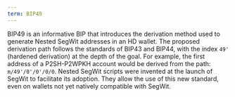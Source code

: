 ```yaml
---
term: BIP49
---
```


BIP49 is an informative BIP that introduces the derivation method used to generate Nested SegWit addresses in an HD wallet. The proposed derivation path follows the standards of BIP43 and BIP44, with the index `49'` (hardened derivation) at the depth of the goal. For example, the first address of a P2SH-P2WPKH account would be derived from the path: `m/49'/0'/0'/0/0`. Nested SegWit scripts were invented at the launch of SegWit to facilitate its adoption. They allow the use of this new standard, even on wallets not yet natively compatible with SegWit.

